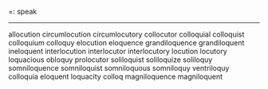 =: speak

---
allocution
circumlocution
circumlocutory
collocutor
colloquial
colloquist
colloquium
colloquy
elocution
eloquence
grandiloquence
grandiloquent
ineloquent
interlocution
interlocutor
interlocutory
locution
locutory
loquacious
obloquy
prolocutor
soliloquist
soliloquize
soliloquy
somniloquence
somniloquist
somniloquous
somniloquy
ventriloquy
colloquia
eloquent
loquacity
colloq
magniloquence
magniloquent
